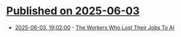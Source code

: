 # [Published on 2025-06-03](index.md)

* [2025-06-03, 19:02:00](https://soylentnews.org/article.pl?sid=25/06/02/1755220&from=rss) - [The Workers Who Lost Their Jobs To AI](https://soylentnews.org/article.pl?sid=25/06/02/1755220&from=rss)
